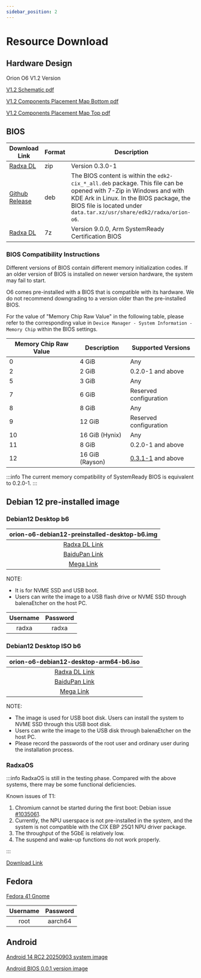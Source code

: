 ```yaml
---
sidebar_position: 2
---
```


# Resource Download

## Hardware Design

Orion O6 V1.2 Version

[V1.2 Schematic pdf](https://dl.radxa.com/orion/o6/hw/radxa_orion_o6_v1.20_schematic.pdf)

[V1.2 Components Placement Map Bottom pdf](https://dl.radxa.com/orion/o6/hw/radxa_orion_o6_v1.20_Components_Placement_map_bot.pdf)

[V1.2 Components Placement Map Top pdf](https://dl.radxa.com/orion/o6/hw/radxa_orion_o6_v1.20_Components_Placement_map_top.pdf)

## BIOS

| Download Link                                                                             | Format | Description                                                                                                                                                                                                                            |
| ----------------------------------------------------------------------------------------- | ------ | -------------------------------------------------------------------------------------------------------------------------------------------------------------------------------------------------------------------------------------- |
| [Radxa DL](https://dl.radxa.com/orion/o6/images/bios/orion-o6-bios-0.3.0-1.zip)           | zip    | Version 0.3.0-1                                                                                                                                                                                                                        |
| [Github Release](https://github.com/radxa-pkg/edk2-cix/releases/latest)                   | deb    | The BIOS content is within the `edk2-cix_*_all.deb` package. This file can be opened with 7-Zip in Windows and with KDE Ark in Linux. In the BIOS package, the BIOS file is located under `data.tar.xz/usr/share/edk2/radxa/orion-o6`. |
| [Radxa DL](https://dl.radxa.com/orion/o6/images/bios/SystemReady/latest/orion-o6-bios.7z) | 7z     | Version 9.0.0, Arm SystemReady Certification BIOS                                                                                                                                                                                      |

### BIOS Compatibility Instructions

Different versions of BIOS contain different memory initialization codes. If an older version of BIOS is installed on newer version hardware, the system may fail to start.

O6 comes pre-installed with a BIOS that is compatible with its hardware. We do not recommend downgrading to a version older than the pre-installed BIOS.

For the value of "Memory Chip Raw Value" in the following table, please refer to the corresponding value in `Device Manager - System Information - Memory Chip` within the BIOS settings.

| Memory Chip Raw Value | Description     | Supported Versions                                                                                            |
| --------------------- | --------------- | ------------------------------------------------------------------------------------------------------------- |
| 0                     | 4 GiB           | Any                                                                                                           |
| 2                     | 2 GiB           | 0.2.0-1 and above                                                                                             |
| 5                     | 3 GiB           | Any                                                                                                           |
| 7                     | 6 GiB           | Reserved configuration                                                                                        |
| 8                     | 8 GiB           | Any                                                                                                           |
| 9                     | 12 GiB          | Reserved configuration                                                                                        |
| 10                    | 16 GiB (Hynix)  | Any                                                                                                           |
| 11                    | 8 GiB           | 0.2.0-1 and above                                                                                             |
| 12                    | 16 GiB (Rayson) | [0.3.1-1](https://github.com/radxa-pkg/edk2-cix/releases/download/0.3.1-1/edk2-cix_0.3.1-1_all.deb) and above |

:::info
The current memory compatibility of SystemReady BIOS is equivalent to 0.2.0-1.
:::

## Debian 12 pre‑installed image

### Debian12 Desktop b6

|                                 orion-o6-debian12-preinstalled-desktop-b6.img                                 |
| :-----------------------------------------------------------------------------------------------------------: |
| [Radxa DL Link](https://dl.radxa.com/orion/o6/images/debian/orion-o6-debian12-preinstalled-desktop-b6.img.gz) |
|                   [BaiduPan Link](https://pan.baidu.com/s/1BKqR3Q67c580ZgjnllL7Ow?pwd=w2ex)                   |
|            [Mega Link](https://mega.nz/file/x34WzQQC#UOyVPHcdMMYdSdYUsYQb2K-fWE8Zsa13QbTiLVvkIJ4)             |

NOTE:

- It is for NVME SSD and USB boot.
- Users can write the image to a USB flash drive or NVME SSD through balenaEtcher on the host PC.

| Username | Password |
| :------: | :------: |
|  radxa   |  radxa   |

### Debian12 Desktop ISO b6

|                                 orion-o6-debian12-desktop-arm64-b6.iso                                 |
| :----------------------------------------------------------------------------------------------------: |
| [Radxa DL Link](https://dl.radxa.com/orion/o6/images/debian/orion-o6-debian12-desktop-arm64-b6.iso.gz) |
|               [BaiduPan Link](https://pan.baidu.com/s/1WSrdcqFUXlkkAsvbQtVh6A?pwd=nnyi)                |
|         [Mega Link](https://mega.nz/file/kyoHkRRT#86E73AN0-bGb01mkC-U30hPBhZMabJa7Dbgcf5U2a5w)         |

NOTE:

- The image is used for USB boot disk. Users can install the system to NVME SSD through this USB boot disk.
- Users can write the image to the USB disk through balenaEtcher on the host PC.
- Please record the passwords of the root user and ordinary user during the installation process.

### RadxaOS

:::info
RadxaOS is still in the testing phase. Compared with the above systems, there may be some functional deficiencies.

Known issues of T1:

1. Chromium cannot be started during the first boot: Debian issue [#1035061](https://bugs-devel.debian.org/cgi-bin/bugreport.cgi?bug=1035061).
2. Currently, the NPU userspace is not pre-installed in the system, and the system is not compatible with the CIX EBP 25Q1 NPU driver package.
3. The throughput of the 5GbE is relatively low.
4. The suspend and wake-up functions do not work properly.

:::

[Download Link](https://github.com/radxa-build/orion-o6/releases/download/rsdk-t1/orion-o6_bookworm_gnome_t1.output.img.xz)

## Fedora

[Fedora 41 Gnome](https://openkoji.iscas.ac.cn/pub/dist-repos/dl/Radxa/Orion-O6/images/fedora-disk-gnome-workstation_radxa_orion-o6_202501041239.raw.gz)

| Username | Password |
| :------: | :------: |
|   root   | aarch64  |

## Android

[Android 14 RC2 20250903 system image](https://github.com/radxa/cix-android-manifests/releases/download/radxa-orion-o6-android14-rc2-20250903/Radxa_Orion_O6_Android14_RC2_20250903_images.zip)

[Android BIOS 0.0.1 version image](https://github.com/radxa/cix-android-manifests/releases/download/radxa-orion-o6-android14-rc2-20250903/orion-o6-bios-android-0.0.1.zip)
